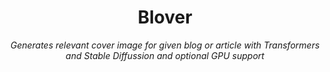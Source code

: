 <div align='center'>

# Blover

*Generates relevant cover image for given blog or article with Transformers and Stable Diffussion and optional GPU support*


</div>
